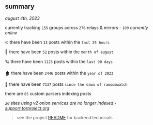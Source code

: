 
## summary
_august 4th, 2023_

currently tracking `155` groups across `276` relays & mirrors - _`108` currently online_

⏲ there have been `13` posts within the `last 24 hours`

🦈 there have been `52` posts within the `month of august`

🪐 there have been `1125` posts within the `last 90 days`

🏚 there have been `2446` posts within the `year of 2023`

🦕 there have been `7137` posts `since the dawn of ransomwatch`

there are `85` custom parsers indexing posts

_`20` sites using v2 onion services are no longer indexed - [support.torproject.org](https://support.torproject.org/onionservices/v2-deprecation/)_

> see the project [README](https://github.com/joshhighet/ransomwatch#ransomwatch--) for backend technicals
